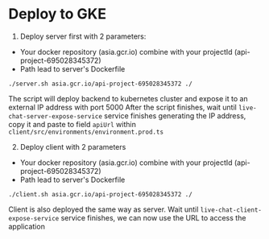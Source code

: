 # Deploy to GKE

1. Deploy server first with 2 parameters:
- Your docker repository (asia.gcr.io) combine with your projectId (api-project-695028345372)
- Path lead to server's Dockerfile

```
./server.sh asia.gcr.io/api-project-695028345372 ./
```

The script will deploy backend to kubernetes cluster and expose it to an external IP address with port 5000
After the script finishes, wait until `live-chat-server-expose-service` service finishes generating the IP address, copy it and paste to field `apiUrl` within `client/src/environments/environment.prod.ts`

2. Deploy client with 2 parameters
- Your docker repository (asia.gcr.io) combine with your projectId (api-project-695028345372)
- Path lead to server's Dockerfile

```
./client.sh asia.gcr.io/api-project-695028345372 ./
```

Client is also deployed the same way as server.
Wait until `live-chat-client-expose-service` service finishes, we can now use the URL to access the application